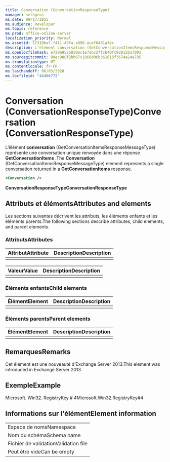 ```yaml
---
title: Conversation (ConversationResponseType)
manager: sethgros
ms.date: 09/17/2015
ms.audience: Developer
ms.topic: reference
ms.prod: office-online-server
localization_priority: Normal
ms.assetid: 57310ba7-f411-43fa-a096-acef0481afec
description: L’élément conversation (GetConversationItemsResponseMessageType) représente une conversation unique renvoyée dans une réponse GetConversationItems.
ms.openlocfilehash: e729a9525030ec1e7abc2ffcb40fc92812b17001
ms.sourcegitcommit: 88ec988f2bb67c1866d06b361615f3674a24e795
ms.translationtype: MT
ms.contentlocale: fr-FR
ms.lasthandoff: 06/03/2020
ms.locfileid: "44466772"
---
```

# <a name="conversation-conversationresponsetype"></a><span data-ttu-id="3c92e-103">Conversation (ConversationResponseType)</span><span class="sxs-lookup"><span data-stu-id="3c92e-103">Conversation (ConversationResponseType)</span></span>

<span data-ttu-id="3c92e-104">L’élément **conversation** (GetConversationItemsResponseMessageType) représente une conversation unique renvoyée dans une réponse **GetConversationItems** .</span><span class="sxs-lookup"><span data-stu-id="3c92e-104">The **Conversation** (GetConversationItemsResponseMessageType) element represents a single conversation returned in a **GetConversationItems** response.</span></span> 
  
```XML
<Conversation />
```

 <span data-ttu-id="3c92e-105">**ConversationResponseType**</span><span class="sxs-lookup"><span data-stu-id="3c92e-105">**ConversationResponseType**</span></span>
## <a name="attributes-and-elements"></a><span data-ttu-id="3c92e-106">Attributs et éléments</span><span class="sxs-lookup"><span data-stu-id="3c92e-106">Attributes and elements</span></span>

<span data-ttu-id="3c92e-107">Les sections suivantes décrivent les attributs, les éléments enfants et les éléments parents.</span><span class="sxs-lookup"><span data-stu-id="3c92e-107">The following sections describe attributes, child elements, and parent elements.</span></span>
  
### <a name="attributes"></a><span data-ttu-id="3c92e-108">Attributs</span><span class="sxs-lookup"><span data-stu-id="3c92e-108">Attributes</span></span>

|<span data-ttu-id="3c92e-109">**Attribut**</span><span class="sxs-lookup"><span data-stu-id="3c92e-109">**Attribute**</span></span>|<span data-ttu-id="3c92e-110">**Description**</span><span class="sxs-lookup"><span data-stu-id="3c92e-110">**Description**</span></span>|
|:-----|:-----|
|||
   
#### 

|<span data-ttu-id="3c92e-111">**Valeur**</span><span class="sxs-lookup"><span data-stu-id="3c92e-111">**Value**</span></span>|<span data-ttu-id="3c92e-112">**Description**</span><span class="sxs-lookup"><span data-stu-id="3c92e-112">**Description**</span></span>|
|:-----|:-----|
|||
   
### <a name="child-elements"></a><span data-ttu-id="3c92e-113">Éléments enfants</span><span class="sxs-lookup"><span data-stu-id="3c92e-113">Child elements</span></span>

|<span data-ttu-id="3c92e-114">**Élément**</span><span class="sxs-lookup"><span data-stu-id="3c92e-114">**Element**</span></span>|<span data-ttu-id="3c92e-115">**Description**</span><span class="sxs-lookup"><span data-stu-id="3c92e-115">**Description**</span></span>|
|:-----|:-----|
|||
   
### <a name="parent-elements"></a><span data-ttu-id="3c92e-116">Éléments parents</span><span class="sxs-lookup"><span data-stu-id="3c92e-116">Parent elements</span></span>

|<span data-ttu-id="3c92e-117">**Élément**</span><span class="sxs-lookup"><span data-stu-id="3c92e-117">**Element**</span></span>|<span data-ttu-id="3c92e-118">**Description**</span><span class="sxs-lookup"><span data-stu-id="3c92e-118">**Description**</span></span>|
|:-----|:-----|
|||
   
## <a name="remarks"></a><span data-ttu-id="3c92e-119">Remarques</span><span class="sxs-lookup"><span data-stu-id="3c92e-119">Remarks</span></span>

<span data-ttu-id="3c92e-120">Cet élément est une nouveauté d’Exchange Server 2013.</span><span class="sxs-lookup"><span data-stu-id="3c92e-120">This element was introduced in Exchange Server 2013.</span></span>
  
## <a name="example"></a><span data-ttu-id="3c92e-121">Exemple</span><span class="sxs-lookup"><span data-stu-id="3c92e-121">Example</span></span>

<span data-ttu-id="3c92e-122">Microsoft. Win32. RegistryKey # 4</span><span class="sxs-lookup"><span data-stu-id="3c92e-122">Microsoft.Win32.RegistryKey#4</span></span>
  
## <a name="element-information"></a><span data-ttu-id="3c92e-123">Informations sur l'élément</span><span class="sxs-lookup"><span data-stu-id="3c92e-123">Element information</span></span>

||
|:-----|
|<span data-ttu-id="3c92e-124">Espace de noms</span><span class="sxs-lookup"><span data-stu-id="3c92e-124">Namespace</span></span>  <br/> |
|<span data-ttu-id="3c92e-125">Nom du schéma</span><span class="sxs-lookup"><span data-stu-id="3c92e-125">Schema name</span></span>  <br/> |
|<span data-ttu-id="3c92e-126">Fichier de validation</span><span class="sxs-lookup"><span data-stu-id="3c92e-126">Validation file</span></span>  <br/> |
|<span data-ttu-id="3c92e-127">Peut être vide</span><span class="sxs-lookup"><span data-stu-id="3c92e-127">Can be empty</span></span>  <br/> |
   

